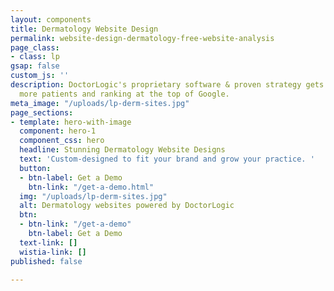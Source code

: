 ```yaml
---
layout: components
title: Dermatology Website Design
permalink: website-design-dermatology-free-website-analysis
page_class:
- class: lp
gsap: false
custom_js: ''
description: DoctorLogic's proprietary software & proven strategy gets you found by
  more patients and ranking at the top of Google.
meta_image: "/uploads/lp-derm-sites.jpg"
page_sections:
- template: hero-with-image
  component: hero-1
  component_css: hero
  headline: Stunning Dermatology Website Designs
  text: 'Custom-designed to fit your brand and grow your practice. '
  button:
  - btn-label: Get a Demo
    btn-link: "/get-a-demo.html"
  img: "/uploads/lp-derm-sites.jpg"
  alt: Dermatology websites powered by DoctorLogic
  btn:
  - btn-link: "/get-a-demo"
    btn-label: Get a Demo
  text-link: []
  wistia-link: []
published: false

---
```

